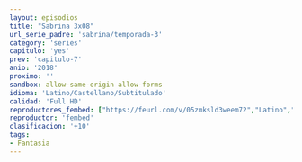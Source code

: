 ```yaml
---
layout: episodios
title: "Sabrina 3x08"
url_serie_padre: 'sabrina/temporada-3'
category: 'series'
capitulo: 'yes'
prev: 'capitulo-7'
anio: '2018'
proximo: ''
sandbox: allow-same-origin allow-forms
idioma: 'Latino/Castellano/Subtitulado'
calidad: 'Full HD'
reproductores_fembed: ["https://feurl.com/v/05zmksld3weem72","Latino","https://mstream.website/8smm64txc3rb","Latino","https://feurl.com/v/1w8ggcjn7kjdqed","Latino","https://player.premiumstream.live/player.php?id=NjEz&sub=https://sub.cuevana2.io/vtt-sub/sub7/El.mundo.oculto.de.sabrina.S03E08.vtt","Subtitulado"]
reproductor: 'fembed'
clasificacion: '+10'
tags:
- Fantasia
---
```












